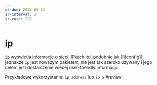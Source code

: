 ```yaml
---
sr-due: 2022-09-23
sr-interval: 2
sr-ease: 222
---
```


# ip
`ip` wyświetla informacje o sieci, IPkach itd. podobnie jak [[ifconfig]], jednakże `ip` jest nowszym pakietem, nie jest tak szeroko używany i jego celem jest dostarczenie więcej user-friendly informacji.

Przykładowe wykorzystanie:
`ip address` lub `ip a`
#review